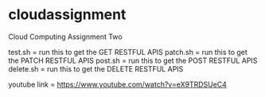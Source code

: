 # cloudassignment
Cloud Computing Assignment Two

test.sh = run this to get the GET RESTFUL APIS
patch.sh = run this to get the PATCH RESTFUL APIS
post.sh = run this to get the POST RESTFUL APIS
delete.sh = run this to get the DELETE RESTFUL APIS

youtube link = https://www.youtube.com/watch?v=eX9TRDSUeC4

